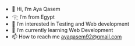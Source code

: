 - 👋 Hi, I’m Aya Qasem
- 𓂀 I’m from Egypt 
- 👀 I’m interested in Testing and Web development 
- 🌱 I’m currently learning Web Development 
- 📫 How to reach me ayaqasem92@gmail.com

<!---
ayaqasem/ayaqasem is a ✨ special ✨ repository because its `README.md` (this file) appears on your GitHub profile.
You can click the Preview link to take a look at your changes.
--->
